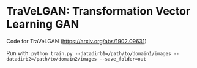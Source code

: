 # TraVeLGAN: Transformation Vector Learning GAN
Code for TraVeLGAN (https://arxiv.org/abs/1902.09631)

Run with:
```python train.py --datadirb1=/path/to/domain1/images --datadirb2=/path/to/domain2/images --save_folder=out```